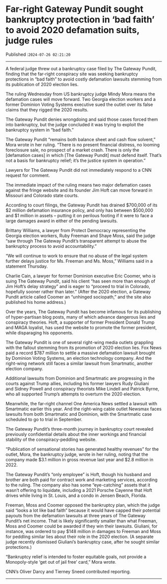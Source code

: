 # Far-right Gateway Pundit sought bankruptcy protection in ‘bad faith’ to avoid 2020 defamation suits, judge rules

Published :`2024-07-26 02:21:20`

---

A federal judge threw out a bankruptcy case filed by The Gateway Pundit, finding that the far-right conspiracy site was seeking bankruptcy protections in “bad faith” to avoid costly defamation lawsuits stemming from its publication of 2020 election lies.

The ruling Wednesday from US bankruptcy judge Mindy Mora means the defamation cases will move forward. Two Georgia election workers and a former Dominion Voting Systems executive sued the outlet over its false claims that they rigged the 2020 results.

The Gateway Pundit denies wrongdoing and said those cases forced them into bankruptcy, but the judge concluded it was trying to exploit the bankruptcy system in “bad faith.”

The Gateway Pundit “remains both balance sheet and cash flow solvent,” Mora wrote in her ruling. “There is no present financial distress, no looming foreclosure sale, no prospect of a market crash. There is only the [defamation cases] in which [The Gateway Pundit] must defend itself. That’s not a basis for bankruptcy relief; it’s the justice system in operation.”

Lawyers for The Gateway Pundit did not immediately respond to a CNN request for comment.

The immediate impact of the ruling means two major defamation cases against the fringe website and its founder Jim Hoft can move forward in Missouri and Colorado state courts.

According to court filings, the Gateway Pundit has drained $700,000 of its $2 million defamation insurance policy, and only has between $500,000 and $1 million in assets – putting it on perilous footing if it were to face a large damages award in either of the pending lawsuits.

Brittany Williams, a lawyer from Protect Democracy representing the Georgia election workers, Ruby Freeman and Shaye Moss, said the judge “saw through The Gateway Pundit’s transparent attempt to abuse the bankruptcy process to avoid accountability.”

“We will continue to work to ensure that no abuse of the legal system further delays justice for Ms. Freeman and Ms. Moss,” Williams said in a statement Thursday.

Charlie Cain, a lawyer for former Dominion executive Eric Coomer, who is suing The Gateway Pundit, said his client “has seen more than enough of Jim Hoft’s delay strategy” and is eager to “proceed to trial in Colorado, hopefully sooner rather than later.” (After the 2020 election, a Gateway Pundit article called Coomer an “unhinged sociopath,” and the site also published his home address.)

Over the years, The Gateway Pundit has become infamous for its publishing of hyper-partisan blog posts, many of which advance dangerous lies and conspiracy theories. Hoft, a supporter of former President Donald Trump and MAGA loyalist, has used the website to promote the former president, while disparaging his opponents.

The Gateway Pundit is one of several right-wing media outlets grappling with the fallout stemming from its promotion of 2020 election lies. Fox News paid a record $787 million to settle a massive defamation lawsuit brought by Dominion Voting Systems, an election technology company. And the right-wing network still faces a similar lawsuit from Smartmatic, another election company.

Additional lawsuits from Dominion and Smartmatic are progressing in the courts against Trump allies, including his former lawyers Rudy Giuliani and Sidney Powell and conspiracy theorists Mike Lindell and Patrick Byrne, who all supported Trump’s attempts to overturn the 2020 election.

Meanwhile, the far-right channel One America News settled a lawsuit with Smartmatic earlier this year. And the right-wing cable outlet Newsmax faces lawsuits from both Smartmatic and Dominion, with the Smartmatic case scheduled to go to trial in September.

The Gateway Pundit’s three-month journey in bankruptcy court revealed previously confidential details about the inner workings and financial stability of the conspiracy-peddling website.

“Publication of sensational stories has generated healthy revenues” for the outlet, Mora, the bankruptcy judge, wrote in her ruling, noting that the company made $3.1 million in gross revenue last year and $2.8 million in 2022.

The Gateway Pundit’s “only employee” is Hoft, though his husband and brother are both paid for contract work and marketing services, according to the ruling. The company also has some “eye-catching” assets that it wasn’t offering to liquidate, including a 2021 Porsche Cayenne that Hoft drives while living in St. Louis, and a condo in Jensen Beach, Florida.

Freeman, Moss and Coomer opposed the bankruptcy plan, which the judge said “looks a lot like bad faith” because it would have capped their potential payouts from the defamation lawsuits at three years of The Gateway Pundit’s net income. That is likely significantly smaller than what Freeman, Moss and Coomer could be awarded if they win their lawsuits. Giuliani, for instance, was ordered to pay $148 million in damages to Freeman and Moss for peddling similar lies about their role in the 2020 election. (A separate judge recently dismissed Giuliani’s bankruptcy case, after he sought similar protections.)

“Bankruptcy relief is intended to foster equitable goals, not provide a Monopoly-style ‘get out of jail free’ card,” Mora wrote.

CNN’s Oliver Darcy and Tierney Sneed contributed reporting.

---

